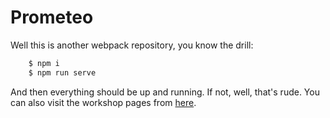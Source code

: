 # Prometeo
Well this is another webpack repository, you know the drill:
```bash
    $ npm i
    $ npm run serve
```
And then everything should be up and running. If not, well, that's rude.
You can also visit the workshop pages from [here](https://agreaste.github.io/prometeo/).